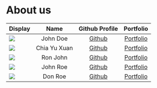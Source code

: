 # About us

Display |     Name     | Github Profile | Portfolio 
--------|:------------:|:--------------:|:---------:
![](https://via.placeholder.com/100.png?text=Photo) |   John Doe   | [Github](https://github.com/) | [Portfolio](docs/team/johndoe.md)
![](https://via.placeholder.com/100.png?text=Photo) | Chia Yu Xuan | [Github](https://github.com/chiayuxuan) | [Portfolio](docs/team/johndoe.md)
![](https://via.placeholder.com/100.png?text=Photo) |   Ron John   | [Github](https://github.com/) | [Portfolio](docs/team/johndoe.md)
![](https://via.placeholder.com/100.png?text=Photo) |   John Roe   | [Github](https://github.com/) | [Portfolio](docs/team/johndoe.md)
![](https://via.placeholder.com/100.png?text=Photo) |   Don Roe    | [Github](https://github.com/) | [Portfolio](docs/team/johndoe.md)
